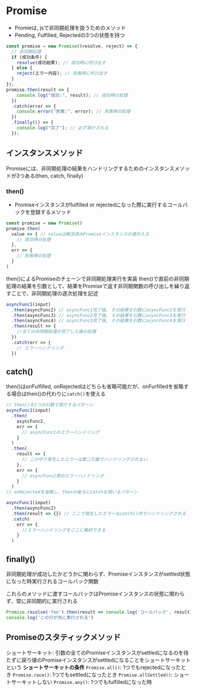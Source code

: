 # Promise
- Promieは, jsで非同期処理を扱うためのメソッド
- Pending, Fulfilled, Rejectedの3つの状態を持つ
```javascript
const promise = new Promise((resolve, reject) => {
  // 非同期処理
  if (成功条件) {
    resolve(成功結果); // 成功時に呼び出す
  } else {
    reject(エラー内容); // 失敗時に呼び出す
  }
});
promise.then(result => {
    console.log("成功:", result); // 成功時の処理
  })
  .catch(error => {
    console.error("失敗:", error); // 失敗時の処理
  })
  .finally(() => {
    console.log("完了"); // 必ず実行される
  });
```
## インスタンスメソッド
Promiseには、非同期処理の結果をハンドリングするためのインスタンスメソッドが3つある(then, catch, finally)
### then()
- Promiseインスタンスがfulfilled or rejectedになった際に実行するコールバックを登録するメソッド
```javascript
const promise = new Promise()
promise.then(
  value => { // valueは解決済みPromiseインスタンスの値が入る
    // 成功時の処理
  },
  err => {
    // 失敗時の処理
  }
)
```
then()によるPromiseのチェーンで非同期処理実行を実装
then()で直前の非同期処理の結果を引数として、結果をPromiseで返す非同期関数の呼び出しを繰り返すことで、非同期処理の逐次処理を記述
```javascript
asyncFunc1(input)
  .then(asyncFunc2) // asyncFunc1完了後, その結果を引数にasyncFunc2を実行
  .then(asyncFunc3) // asyncFunc2完了後, その結果を引数にasyncFunc3を実行
  .then(asyncFunc4) // asyncFunc3完了後, その結果を引数にasyncFunc4を実行
  .then(result => {
    //全ての非同期処理が完了した後の処理
  })
  .catch(err => {
    // エラーハンドリング
  })
```
## catch()
then()はonFulfilled, onRejectedはどちらも省略可能だが、onFurfilledを省略する場合はthen()の代わりに`catch()`を使える
```javascript
// then()を2つの引数で実行するパターン
asyncFunc1(input)
  .then(
    asyncFunc2,
    err => {
      // asyncFunc1のエラーハンドリング
    }
  )
  .then(
    result => {
      // この中で発生したエラーは第二引数でハンドリングされない
    },
    err => {
      // asyncFunc2用のエラーハンドリング
    }
  )
// onRejectedを省略し、thenの後ろにcatchを用いるパターン

asyncFunc1(input)
  .then(asyncFunc2)
  .then(result => {}) // ここで発生したエラーもcatch()内でハンドリングされる
  .catch(
    err => {
      //エラーハンドリングをここに集約できる
    }
  )
```
## finally()
非同期処理が成功したかどうかに関わらず、Promiseインスタンスがsettled状態になった時実行されるコールバック関数

これらのメソッドに渡すコールバックはPromiseインスタンスの状態に関わらず、常に非同期的に実行される
```javascript
Promise.resolve('foo').then(result => console.log('コールバック', result))
console.log('この行が先に実行される')
```
## Promiseのスタティックメソッド
ショートサーキット: 引数の全てのPromiseインスタンスがsettledになるのを待たずに戻り値のPromiseインスタンスがsettledになることをショートサーキットという
**ショートサーキットの条件**
`Promise.all()`: 1つでもrejectedになったとき
`Promise.race()`: 1つでもsettledになったとき
`Promise.allSettled()`: ショートサーキットしない
`Promise.any()`: 1つでもfulfilledになった時
